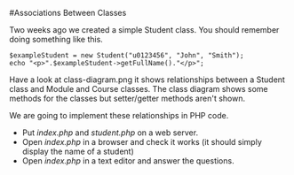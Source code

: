 #Associations Between Classes

Two weeks ago we created a simple Student class. You should remember doing something like this.

```
$exampleStudent = new Student("u0123456", "John", "Smith");
echo "<p>".$exampleStudent->getFullName()."</p>";
```

Have a look at class-diagram.png it shows relationships between a Student class and Module and Course classes. The class diagram shows some methods for the classes but setter/getter methods aren't shown. 

We are going to implement these relationships in PHP code. 

* Put *index.php* and *student.php* on a web server.
* Open *index.php* in a browser and check it works (it should simply display the name of a student)
* Open *index.php* in a text editor and answer the questions. 

  